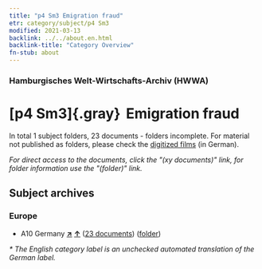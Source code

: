 ```yaml
---
title: "p4 Sm3 Emigration fraud"
etr: category/subject/p4 Sm3
modified: 2021-03-13
backlink: ../../about.en.html
backlink-title: "Category Overview"
fn-stub: about
---
```


### Hamburgisches Welt-Wirtschafts-Archiv (HWWA)
# [p4 Sm3]{.gray}&#8201; Emigration fraud&#160; 





In total 1 subject folders, 23 documents - folders incomplete.
For material not published as folders, please check the [digitized films](/film/h1_sh) (in German).

_For direct access to the documents, click the "(xy documents)" link, for folder information use the "(folder)" link._

## Subject archives



### Europe

- A10 Germany [**&nearr;**](../../../geo/i/126128/about.en.html "Germany (all folders)") [**&uarr;**](../../../geo/about.en.html#A10 "Country category system") (<a href="https://pm20.zbw.eu/dfgview/sh/126128,145928" title="about: Germany : Emigration fraud" target="_blank">23 documents</a>) ([folder](../../../../folder/sh/1261xx/126128/1459xx/145928/about.en.html))


_* The English category label is an unchecked automated translation of the German label._

